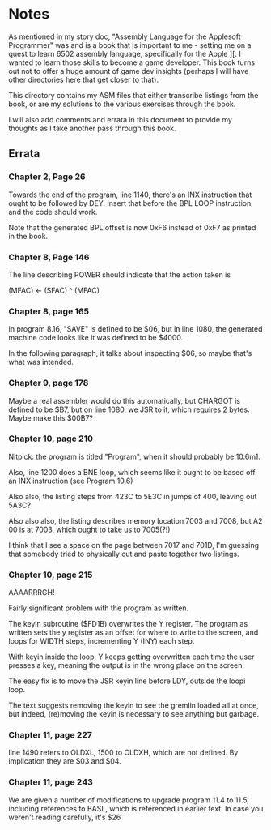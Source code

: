 # Notes

As mentioned in my story doc, "Assembly Language for the Applesoft
Programmer" was and is a book that is important to me - setting me on
a quest to learn 6502 assembly language, specifically for the
Apple ][. I wanted to learn those skills to become a game
developer. This book turns out not to offer a huge amount of game dev
insights (perhaps I will have other directories here that get closer
to that).

This directory contains my ASM files that either transcribe listings
from the book, or are my solutions to the various exercises through
the book.

I will also add comments and errata in this document to provide my
thoughts as I take another pass through this book.


## Errata

### Chapter 2, Page 26

Towards the end of the program, line 1140, there's an INX instruction
that ought to be followed by DEY. Insert that before the BPL LOOP
instruction, and the code should work.

Note that the generated BPL offset is now 0xF6 instead of 0xF7 as
printed in the book.


### Chapter 8, Page 146

The line describing POWER should indicate that the action taken is

(MFAC) <- (SFAC) ^ (MFAC)


### Chapter 8, page 165

In program 8.16, "SAVE" is defined to be $06, but in line 1080, the
generated machine code looks like it was defined to be $4000.

In the following paragraph, it talks about inspecting $06, so maybe
that's what was intended.

### Chapter 9, page 178

Maybe a real assembler would do this automatically, but CHARGOT is
defined to be $B7, but on line 1080, we JSR to it, which requires 2
bytes. Maybe make this $00B7?

### Chapter 10, page 210

Nitpick: the program is titled "Program", when it should probably be
10.6m1.

Also, line 1200 does a BNE loop, which seems like it ought to be based
off an INX instruction (see Program 10.6)

Also also, the listing steps from 423C to 5E3C in jumps of 400,
leaving out 5A3C?

Also also also, the listing describes memory location 7003 and 7008,
but A2 00 is at 7003, which ought to take us to 7005(?!)

I think that I see a space on the page between 7017 and 701D, I'm
guessing that somebody tried to physically cut and paste together two
listings.


### Chapter 10, page 215

AAAARRRGH!

Fairly significant problem with the program as written.

The keyin subroutine ($FD1B) overwrites the Y register. The program as
written sets the y register as an offset for where to write to the
screen, and loops for WIDTH steps, incrementing Y (INY) each step.

With keyin inside the loop, Y keeps getting overwritten each time the
user presses a key, meaning the output is in the wrong place on the
screen.

The easy fix is to move the JSR keyin line before LDY, outside the
loopi loop.

The text suggests removing the keyin to see the gremlin loaded all at
once, but indeed, (re)moving the keyin is necessary to see anything
but garbage.


### Chapter 11, page 227

line 1490 refers to OLDXL, 1500 to OLDXH, which are not defined. By
implication they are $03 and $04.


### Chapter 11, page 243

We are given a number of modifications to upgrade program 11.4 to
11.5, including references to BASL, which is referenced in earlier
text. In case you weren't reading carefully, it's $26

